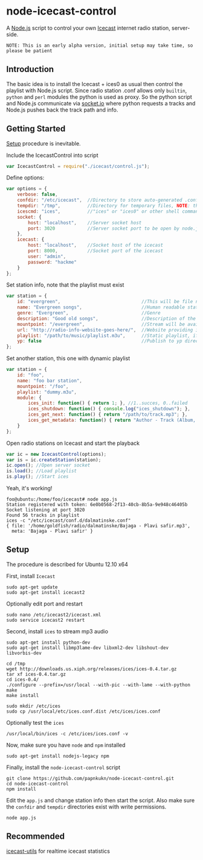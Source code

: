 # node-icecast-control

A [Node.js](http://nodejs.org/) script to control your own [Icecast](http://icecast.org/) internet radio station, server-side.

`NOTE: This is an early alpha version, initial setup may take time, so please be patient`

## Introduction

The basic idea is to install the Icecast + ices0 as usual then control the playlist with Node.js script.
Since radio station .conf allows only `builtin`, `python` and `perl` modules the python is used as proxy.
So the python script and Node.js communicate via [socket.io](http://socket.io/) where python requests a tracks and Node.js pushes back the track path and info.

## Getting Started

[Setup](#Setup) procedure is inevitable.

Include the IcecastControl into script
```javascript
var IcecastControl = require("./icecast/control.js");
```

Define options:
```javascript
var options = {
	verbose: false,
	confdir: "/etc/icecast",  //Directory to store auto-generated .conf and .py file, NOTE: the directory must exist and have write permissions
	tempdir: "/tmp",          //Directory for temporary files, NOTE: the directory must exist
	icescmd: "ices",          //"ices" or "ices0" or other shell command
	socket: {
		host: "localhost",    //Server socket host
		port: 3020            //Server socket port to be open by node.js
	},
	icecast: {
		host: "localhost",    //Socket host of the icecast
		port: 8000,           //Socket port of the icecast
		user: "admin",
		password: "hackme"
	}
};
```

Set station info, note that the playlist must exist
```javascript
var station = {
	id: "evergreen",                              //This will be file name, only ASCII number and letters allowed
	name: "Evergreen songs",                      //Human readable station title
	genre: "Evergreen",                           //Genre
	description: "Good old songs",                //Description of the station
	mountpoint: "/evergreen",                     //Stream will be available at http://localhost:8000/evergreen
	url: "http://radio-info-website-goes-here/",  //Website providing information about the station
	playlist: "/path/to/music/playlist.m3u",      //Static playlist, if you want to control the playlist see the "module" property
	yp: false                                     //Publish to yp directory
};
```

Set another station, this one with dynamic playlist
```javascript
var station = {
	id: "foo",
	name: "foo bar station",
	mountpoint: "/foo",
	playlist: "dummy.m3u",
	module: {
		ices_init: function() { return 1; }, //1..succes, 0..failed
		ices_shutdown: function() { console.log("ices_shutdown"); },
		ices_get_next: function() { return "/path/to/track.mp3"; },
		ices_get_metadata: function() { return "Author - Track (Album, Year)"; }
	}
};
```

Open radio stations on Icecast and start the playback
```javascript
var ic = new IcecastControl(options);
var is = ic.createStation(station);
ic.open(); //Open server socket
is.load(); //Load playlist
is.play(); //Start ices
```

Yeah, it's working!
```
foo@ubuntu:/home/foo/icecast# node app.js
Station registered with token: 6e0b0568-2f13-40cb-8b5a-9e948c46405b
Socket listening at port 3020
Found 56 tracks in playlist
ices -c "/etc/icecast/conf.d/dalmatinske.conf"
{ file: '/home/goldfish/radio/dalmatinske/Bajaga - Plavi safir.mp3',
  meta: 'Bajaga - Plavi safir' }
```

## Setup

The procedure is described for Ubuntu 12.10 x64

First, install `Icecast`
```
sudo apt-get update
sudo apt-get install icecast2
```

Optionally edit port and restart
```
sudo nano /etc/icecast2/icecast.xml
sudo service icecast2 restart
```

Second, install `ices` to stream mp3 audio
```
sudo apt-get install python-dev
sudo apt-get install libmp3lame-dev libxml2-dev libshout-dev libvorbis-dev
```

```
cd /tmp
wget http://downloads.us.xiph.org/releases/ices/ices-0.4.tar.gz
tar xf ices-0.4.tar.gz
cd ices-0.4/
./configure --prefix=/usr/local --with-pic --with-lame --with-python
make
make install
```

```
sudo mkdir /etc/ices
sudo cp /usr/local/etc/ices.conf.dist /etc/ices/ices.conf
```

Optionally test the `ices`
```
/usr/local/bin/ices -c /etc/ices/ices.conf -v
```

Now, make sure you have `node` and `npm` installed
```
sudo apt-get install nodejs-legacy npm
```

Finally, install the `node-icecast-control` script
```
git clone https://github.com/papnkukn/node-icecast-control.git
cd node-icecast-control
npm install
```

Edit the `app.js` and change station info then start the script. Also make sure the `confdir` and `tempdir` directories exist with write permissions.
```
node app.js
```

## Recommended

[icecast-utils](https://github.com/alvassin/nodejs-icecast-utils/) for realtime icecast statistics
